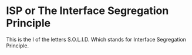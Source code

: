 # ISP or The Interface Segregation Principle
This is the I of the letters S.O.L.I.D. Which stands for Interface Segregation Principle. 
